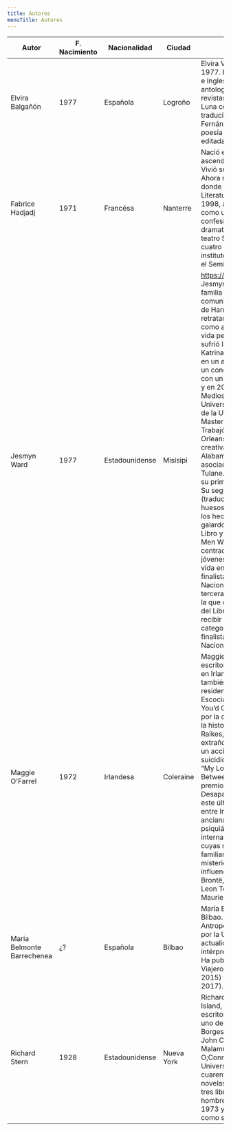 ```yaml
---
title: Autores
menuTitle: Autores
---
```


| Autor                      | F. Nacimiento | Nacionalidad   | Ciudad     | Comentarios                                                                                                                                                                                                                                                                                                                                                                                                                                                                                                                                                                                                                                                                                                                                                                                                                                                                                                                                                                                                                                                                                                                                                                                                                                                                                                                                                                                                                                                                                                                                                                                                                                                                                                                                                                                             |
|----------------------------|---------------|----------------|------------|---------------------------------------------------------------------------------------------------------------------------------------------------------------------------------------------------------------------------------------------------------------------------------------------------------------------------------------------------------------------------------------------------------------------------------------------------------------------------------------------------------------------------------------------------------------------------------------------------------------------------------------------------------------------------------------------------------------------------------------------------------------------------------------------------------------------------------------------------------------------------------------------------------------------------------------------------------------------------------------------------------------------------------------------------------------------------------------------------------------------------------------------------------------------------------------------------------------------------------------------------------------------------------------------------------------------------------------------------------------------------------------------------------------------------------------------------------------------------------------------------------------------------------------------------------------------------------------------------------------------------------------------------------------------------------------------------------------------------------------------------------------------------------------------------------|
| Elvira Balgañón            | 1977          | Española       | Logroño    | Elvira Valgañón nació en Logroño, en 1977. Es licenciada en Filología Hispánica e Inglesa. Sus relatos han aparecido en antologías, así como en periódicos y revistas literarias. Es autora de la novela Luna cornata, ublicada en 2007. Ha traducido, mano a mano con Ángel María Fernández, Nonsense, antología de la poesía del escritor inglés Edward Lear, editada por Pepitas, en 2014.                                                                                                                                                                                                                                                                                                                                                                                                                                                                                                                                                                                                                                                                                                                                                                                                                                                                                                                                                                                                                                                                                                                                                                                                                                                                                                                                                                                                           |
| Fabrice Hadjadj            | 1971          | Francésa       | Nanterre   | Nació en Nanterre en 1971 de padres de ascendencia judía e ideología maoísta. Vivió su infancia entre Túnez y Francia. Ahora reside en la Provenza francesa, donde ejerce como profesor de Filosofía y Literatura. Convertido al catolicismo en 1998, a veces se presenta a sí mismo como un judío de nombre árabe y de confesión católica. Es ensayista y dramaturgo, está casado con la actriz de teatro Siffreine Michel, de la que tiene cuatro hijas y actualmente enseña en el instituto privado Sainte-Jeanne d’Arc y en el Seminario de Toulon.                                                                                                                                                                                                                                                                                                                                                                                                                                                                                                                                                                                                                                                                                                                                                                                                                                                                                                                                                                                                                                                                                                                                                                                                                                                 |
| Jesmyn Ward                | 1977          | Estadounidense | Misisipi   | https://es.wikipedia.org/wiki/Jesmyn_Ward Jesmyn Ward pertenece a una humilde familia afroamericana de la pequeña comunidad rural de DeLisle, en el condado de Harrison, Misisipi. Sus obras han  retratadofrecuentemente este entorno, así como algunos episodios dramáticos de su vida personal, como la inundación que sufrió la casa familiar a causa del huracán Katrina o el fallecimiento de su hermano en un accidente de tráfico provocado por un conductor ebrio.1​ En 1999 se licenció con un Bachelor of Arts en lengua inglesa y en 2000 se graduó un Master of Arts en Medios y Comunicación, ambos en la Universidad Stanford. En 2005 se graduó de la Universidad de Míchigan con un Master of Fine Arts en Escritura Creativa. Trabajó en la Universidad de Nueva Orleans, fue profesora de escritura creativa en la Universidad del Sur de Alabama y en la actualidad es profesora asociada de inglés en la Universidad Tulane. Carrera literaria En 2008 publicó su primera obra, Where the Line Bleeds. Su segunda novela, Salvage the Bones (traducida al español como Quedan los huesos), se publicó en 2011. Inspirada en los hechos del huracán Katrina, fue galardonada con el Premio Nacional del Libro y el Alex Award. En 2013 publicó Men We Reaped, una obra autobiográfica centrada en su hermano y otros cuatro jóvenes afroamericanos que perdieron la vida en su ciudad natal. Con este título fue finalista del Premio del Círculo de Críticos Nacional del Libro. En 2017 vio la luz su tercera novela, Sing, Unburied, Sing,2​ con la que obtuvo de nuevo el Premio Nacional del Libro, siendo la primera mujer en recibir el galardón en dos ocasiones en la categoría de ficción.3​ Fue también finalista del Premio del Círculo de Críticos Nacional del Libro. |
| Maggie O'Farrel            | 1972          | Irlandesa      | Coleraine  | Maggie O’Farrell es una periodista y escritora británica nacida en el año 1972 en Irlanda Del Norte. Está casada con el también escritor William Sutcliffe. Ambos residen actualmente en Edimburgo, Escocia. Debutó como novelista con “After You’d Gone” (2000), un título celebrado por la crítica de su país en el que contaba la historia de una joven viuda llamada Alice Raikes, quien cae en coma después de un extraño suceso en una estación de tren y un accidente que podría ser un intento de suicidio. Más tarde Maggie ha publicado “My Lover’s Lover” (2002), “The Distance Between Us” (2004), libro ganador del premio Somerset Maugham, y “La Extraña Desaparición De Esme Lennox” (2006). En este último título O’Farrell narra la relación entre Iris y su tía abuela Esme Lennox, una anciana que tiene que dejar un psiquiátrico tras sesenta años de internamiento. La escritora británica, cuyas novelas suelen abordar relaciones familiares y amorosas rodeadas de misterio y suspense, manifiesta influencias en sus textos de Charlotte Brontë, Virginia Woolf, Margaret Atwood, Leon Tolstoi, Edith Wharton, Daphne Du Maurier o Charlotte Perkins Gilman.                                                                                                                                                                                                                                                                                                                                                                                                                                                                                                                                                                                                                 |
| Maria Belmonte Barrechenea | ¿?            | Española       | Bilbao     | María Belmonte Barrenechea nació en Bilbao. Es licenciada en Historia y Antropología y doctora en Antropología por la Universidad del País Vasco. En la actualidad ejerce de traductora e intérprete y vive cerca del Mediterráneo. Ha publicado Peregrinos de la belleza. Viajeros por Italia y Grecia (Acantilado, 2015) y Los senderos del mar (Acantilado, 2017).                                                                                                                                                                                                                                                                                                                                                                                                                                                                                                                                                                                                                                                                                                                                                                                                                                                                                                                                                                                                                                                                                                                                                                                                                                                                                                                                                                                                                                   |
| Richard Stern              | 1928          | Estadounidense | Nueva York | Richard Stern (Nueva York, 1928-Tybee Island, 2013) es uno de los grandes escritores estadounidenses del siglo XX y uno de los más secretos. Amigo de Borges, Beckett y Pound y admirado por John Cheever, Saul Bellow, Bernard Malamud, Joan Didion o Flannery O;Connor, impartió clases en la Universidad de Chicago durante más de cuarenta años y fue autor de ocho novelas, cuatro colecciones de relatos y tres libros de ensayo. Las hijas de otros hombres se publicó por primera vez en 1973 y está unánimemente considerada como su mejor trabajo.                                                                                                                                                                                                                                                                                                                                                                                                                                                                                                                                                                                                                                                                                                                                                                                                                                                                                                                                                                                                                                                                                                                                                                                                                                            |